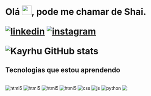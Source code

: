 <img align = "right" height="2cm" src="https://raw.githubusercontent.com/gist/Kayrhu/26a2a2408a40ddb64f961c61dc4776b7/raw/9fa2db8a7c8faa65a55b1fcd24078b26c7a1ec60/githubcard.svg">
<h1 align="left"> Olá <img src="https://raw.githubusercontent.com/kaueMarques/kaueMarques/master/hi.gif" width="30px">, pode me chamar de Shai.
    
[![linkedin](https://img.shields.io/badge/LinkedIn-0077B5?style=for-the-badge&logo=linkedin&logoColor=white)](https://www.linkedin.com/in/felipeshai/)
[![instagram](https://img.shields.io/badge/Instagram-E4405F?style=for-the-badge&logo=instagram&logoColor=white)](https://www.instagram.com/felipeshai/)

![Kayrhu GitHub stats](https://github-readme-stats.vercel.app/api?username=Kayrhu&show_icons=true&theme=tokyonight)
## Tecnologias que estou aprendendo
<div style="display: inline_block"><br/>
    <img align="center" alt="html5" src="https://img.shields.io/badge/GitHub-100000?style=for-the-badge&logo=github&logoColor=white">
    <img align="center" alt="html5" src="https://img.shields.io/badge/C-00599C?style=for-the-badge&logo=c&logoColor=white">
    <img align="center" alt="html5" src="https://img.shields.io/badge/Visual_Studio-5C2D91?style=for-the-badge&logo=visual%20studio&logoColor=white">
    <img src="https://img.shields.io/badge/HTML5-E34F26?style=for-the-badge&logo=html5&logoColor=white" align="center" alt="html5">
    <img src="https://img.shields.io/badge/CSS3-1572B6?style=for-the-badge&logo=css3&logoColor=white" align="center" alt="css">
    <img src="https://img.shields.io/badge/JavaScript-F7DF1E?style=for-the-badge&logo=javascript&logoColor=black" align="center" alt="js">
    <img src="https://img.shields.io/badge/Python-14354C?style=for-the-badge&logo=python&logoColor=white" align="center" alt="python">
    <img src="https://img.shields.io/badge/Ubuntu-E95420?style=for-the-badge&logo=ubuntu&logoColor=white" align="center">
</div>

